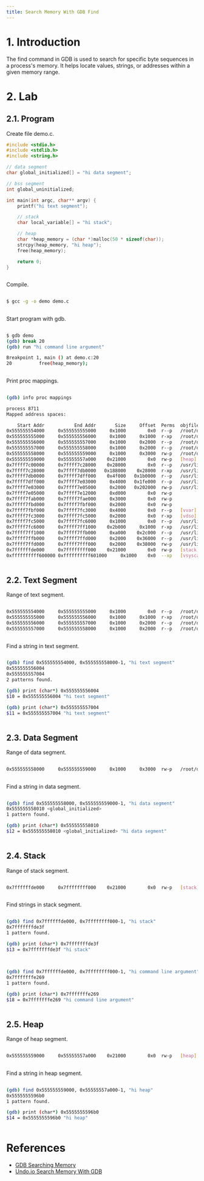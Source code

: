 ```yaml
---
title: Search Memory With GDB Find
---
```


# 1. Introduction
The find command in GDB is used to search for specific byte sequences in a process's memory. It helps locate values, strings, or addresses within a given memory range.  

# 2. Lab

## 2.1. Program
Create file demo.c.
```c++
#include <stdio.h>
#include <stdlib.h>
#include <string.h>

// data segment
char global_initialized[] = "hi data segment";

// bss segment
int global_uninitialized;

int main(int argc, char** argv) {
    printf("hi text segment");

    // stack
    char local_variable[] = "hi stack";

    // heap
    char *heap_memory = (char *)malloc(50 * sizeof(char));    
    strcpy(heap_memory, "hi heap");    
    free(heap_memory);

    return 0;
}
  
```

Compile.
```sh
  
$ gcc -g -o demo demo.c
  
```

Start program with gdb.
```sh
  
$ gdb demo
(gdb) break 20
(gdb) run "hi command line argument"

Breakpoint 1, main () at demo.c:20
20          free(heap_memory);
  
```

Print proc mappings.
```sh
  
(gdb) info proc mappings

process 8711
Mapped address spaces:

    Start Addr           End Addr       Size     Offset  Perms  objfile
0x555555554000     0x555555555000     0x1000        0x0  r--p   /root/demo/demo
0x555555555000     0x555555556000     0x1000     0x1000  r-xp   /root/demo/demo
0x555555556000     0x555555557000     0x1000     0x2000  r--p   /root/demo/demo
0x555555557000     0x555555558000     0x1000     0x2000  r--p   /root/demo/demo
0x555555558000     0x555555559000     0x1000     0x3000  rw-p   /root/demo/demo
0x555555559000     0x55555557a000    0x21000        0x0  rw-p   [heap]
0x7ffff7c00000     0x7ffff7c28000    0x28000        0x0  r--p   /usr/lib/x86_64-linux-gnu/libc.so.6
0x7ffff7c28000     0x7ffff7db0000   0x188000    0x28000  r-xp   /usr/lib/x86_64-linux-gnu/libc.so.6
0x7ffff7db0000     0x7ffff7dff000    0x4f000   0x1b0000  r--p   /usr/lib/x86_64-linux-gnu/libc.so.6
0x7ffff7dff000     0x7ffff7e03000     0x4000   0x1fe000  r--p   /usr/lib/x86_64-linux-gnu/libc.so.6
0x7ffff7e03000     0x7ffff7e05000     0x2000   0x202000  rw-p   /usr/lib/x86_64-linux-gnu/libc.so.6
0x7ffff7e05000     0x7ffff7e12000     0xd000        0x0  rw-p   
0x7ffff7fab000     0x7ffff7fae000     0x3000        0x0  rw-p   
0x7ffff7fbd000     0x7ffff7fbf000     0x2000        0x0  rw-p   
0x7ffff7fbf000     0x7ffff7fc3000     0x4000        0x0  r--p   [vvar]
0x7ffff7fc3000     0x7ffff7fc5000     0x2000        0x0  r-xp   [vdso]
0x7ffff7fc5000     0x7ffff7fc6000     0x1000        0x0  r--p   /usr/lib/x86_64-linux-gnu/ld-linux-x86-64.so.2
0x7ffff7fc6000     0x7ffff7ff1000    0x2b000     0x1000  r-xp   /usr/lib/x86_64-linux-gnu/ld-linux-x86-64.so.2
0x7ffff7ff1000     0x7ffff7ffb000     0xa000    0x2c000  r--p   /usr/lib/x86_64-linux-gnu/ld-linux-x86-64.so.2
0x7ffff7ffb000     0x7ffff7ffd000     0x2000    0x36000  r--p   /usr/lib/x86_64-linux-gnu/ld-linux-x86-64.so.2
0x7ffff7ffd000     0x7ffff7fff000     0x2000    0x38000  rw-p   /usr/lib/x86_64-linux-gnu/ld-linux-x86-64.so.2
0x7ffffffde000     0x7ffffffff000    0x21000        0x0  rw-p   [stack]
0xffffffffff600000 0xffffffffff601000     0x1000    0x0  --xp   [vsyscall]
  
```

## 2.2. Text Segment
Range of text segment.
```sh
  
0x555555554000     0x555555555000     0x1000        0x0  r--p   /root/demo/demo
0x555555555000     0x555555556000     0x1000     0x1000  r-xp   /root/demo/demo
0x555555556000     0x555555557000     0x1000     0x2000  r--p   /root/demo/demo
0x555555557000     0x555555558000     0x1000     0x2000  r--p   /root/demo/demo
  
```

Find a string in text segment.
```sh
  
(gdb) find 0x555555554000, 0x555555558000-1, "hi text segment"
0x555555556004
0x555555557004
2 patterns found.

(gdb) print (char*) 0x555555556004
$10 = 0x555555556004 "hi text segment"

(gdb) print (char*) 0x555555557004
$11 = 0x555555557004 "hi text segment"
  
```

## 2.3. Data Segment
Range of data segment.
```sh
  
0x555555558000     0x555555559000     0x1000     0x3000  rw-p   /root/demo/demo
  
```

Find a string in data segment.
```sh
  
(gdb) find 0x555555558000, 0x555555559000-1, "hi data segment"
0x555555558010 <global_initialized>
1 pattern found.

(gdb) print (char*) 0x555555558010
$12 = 0x555555558010 <global_initialized> "hi data segment"
  
```

## 2.4. Stack
Range of stack segment.
```sh
  
0x7ffffffde000     0x7ffffffff000    0x21000        0x0  rw-p   [stack]
  
```

Find strings in stack segment.
```sh
  
(gdb) find 0x7ffffffde000, 0x7ffffffff000-1, "hi stack"
0x7fffffffde3f
1 pattern found.

(gdb) print (char*) 0x7fffffffde3f
$13 = 0x7fffffffde3f "hi stack"
  
```

```sh
  
(gdb) find 0x7ffffffde000, 0x7ffffffff000-1, "hi command line argument"
0x7fffffffe269
1 pattern found.

(gdb) print (char*) 0x7fffffffe269
$18 = 0x7fffffffe269 "hi command line argument"
  
```

## 2.5. Heap
Range of heap segment.
```sh
  
0x555555559000     0x55555557a000    0x21000        0x0  rw-p   [heap]
  
```

Find a string in heap segment.
```sh
  
(gdb) find 0x555555559000, 0x55555557a000-1, "hi heap"
0x5555555596b0
1 pattern found.

(gdb) print (char*) 0x5555555596b0
$14 = 0x5555555596b0 "hi heap"
  
```


# References
- [GDB Searching Memory](https://sourceware.org/gdb/current/onlinedocs/gdb.html/Searching-Memory.html)
- [Undo.io Search Memory With GDB](https://undo.io/resources/gdb-watchpoint/how-search-byte-sequence-memory-gdb-command-find)
